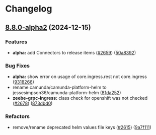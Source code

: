 # Changelog

## [8.8.0-alpha2](https://github.com/jessesimpson36/camunda-platform-helm/compare/camunda-platform-alpha-v8.7.0-alpha2...camunda-platform-alpha-8.8.0-alpha2) (2024-12-15)


### Features

* **alpha:** add Connectors to release items ([#2659](https://github.com/jessesimpson36/camunda-platform-helm/issues/2659)) ([50a8392](https://github.com/jessesimpson36/camunda-platform-helm/commit/50a839276a485b33421b8e624a255fb3adfb7482))


### Bug Fixes

* **alpha:** show error on usage of core.ingress.rest not core.ingress ([9318266](https://github.com/jessesimpson36/camunda-platform-helm/commit/93182668ade9cd99ce51423fca6869ea09504e82))
* rename camunda/camunda-platform-helm to jessesimpson36/camunda-platform-helm ([81da252](https://github.com/jessesimpson36/camunda-platform-helm/commit/81da2524f5b57c575ddc4075ab92149fbb2dd6f5))
* **zeebe-grpc-ingress:** class check for openshift was not checked ([#2678](https://github.com/jessesimpson36/camunda-platform-helm/issues/2678)) ([873dbd0](https://github.com/jessesimpson36/camunda-platform-helm/commit/873dbd08ca63292312e5965b2d5d43daeaa7da4f))


### Refactors

* remove/rename deprecated helm values file keys ([#2615](https://github.com/jessesimpson36/camunda-platform-helm/issues/2615)) ([9a7f111](https://github.com/jessesimpson36/camunda-platform-helm/commit/9a7f111f3615fff9c2c9a41bdef12daa0276fedf))
